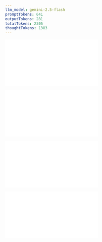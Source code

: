 ```yaml
---
llm_model: gemini-2.5-flash
promptTokens: 641
outputTokens: 281
totalTokens: 2305
thoughtTokens: 1383
---
```


![@](steps/Concept.eddbb781.md)

![@](steps/Concept.710c1d2f.md)

![@](steps/prompt.396c20c6.md)

![@](steps/response.3e5d5579.md)